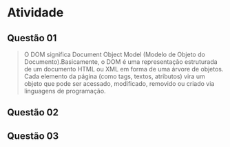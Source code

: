 # Atividade

## Questão 01
> O DOM significa Document Object Model (Modelo de Objeto do Documento).Basicamente, o DOM é uma representação estruturada de um documento HTML ou XML em forma de uma árvore de objetos. Cada elemento da página (como tags, textos, atributos) vira um objeto que pode ser acessado, modificado, removido ou criado via linguagens de programação.

## Questão 02

## Questão 03 
